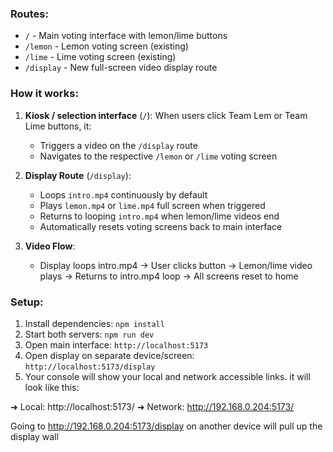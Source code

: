 ### Routes:
- `/` - Main voting interface with lemon/lime buttons
- `/lemon` - Lemon voting screen (existing)
- `/lime` - Lime voting screen (existing)  
- `/display` - New full-screen video display route

### How it works:

1. **Kiosk / selection interface** (`/`): When users click Team Lem or Team Lime buttons, it:
   - Triggers a video on the `/display` route
   - Navigates to the respective `/lemon` or `/lime` voting screen

2. **Display Route** (`/display`): 
   - Loops `intro.mp4` continuously by default
   - Plays `lemon.mp4` or `lime.mp4` full screen when triggered
   - Returns to looping `intro.mp4` when lemon/lime videos end
   - Automatically resets voting screens back to main interface

3. **Video Flow**:
   - Display loops intro.mp4 → User clicks button → Lemon/lime video plays → Returns to intro.mp4 loop → All screens reset to home

### Setup:

1. Install dependencies: `npm install`
2. Start both servers: `npm run dev` 
3. Open main interface: `http://localhost:5173`
4. Open display on separate device/screen: `http://localhost:5173/display`
5. Your console will show your local and network accessible links. it will look like this:

  ➜  Local:   http://localhost:5173/
  ➜  Network: http://192.168.0.204:5173/

Going to http://192.168.0.204:5173/display on another device will pull up the display wall